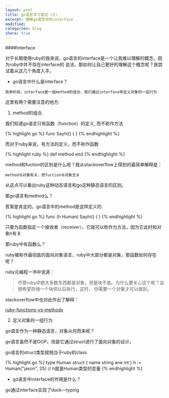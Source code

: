 ```yaml
---
layout: post
title: go语言学习笔记（三）
excerpt: 理解go语言中的interface
modified:
categories: blog
share: true
---
```


####Interface

对于长期使用ruby的我来说，go语言的interface是一个让我难以理解的概念，因为ruby中并不存在interface的
说法，那如何让自己更好的理解这个概念呢？我尝试着从这几个角度入手。

* go语言中什么是interface？

`简单的说，interface是一组method的组合，我们通过interface来定义对象的一组行为`

这里有两个需要注意的地方:

1. method的组合.

我们知道go语言只有函数（function）的定义, 而不称作方法

{% highlight go %}
func Sayhi() {
}
{% endhighlight %}

而对于ruby来说，有方法的定义，而不称作函数

{% highlight ruby %}
def method
end
{% endhighlight %}

method和fuction的区别是什么呢？我从stackoverflow上得到的最简单解释是：

`method与对象有关，而fuction与对象无关`

从这点可以看出ruby这种动态语言和go这种静态语言的区别。

那go语言有method么？

答案是肯定的，go语言中的method是这样定义的

{% highlight go %}
func (h Human) Sayhi() {
}
{% endhighlight %}

只要为函数指定一个接收者（receiver），它就可以称作为方法，因为它此时和对象h有关

那ruby中有函数么？

ruby被称作最彻底的面向对象语言，ruby中大部分都是对象，那函数如何存在呢？

ruby元编程一书中说道：

> 尽管ruby中绝大多数东西都是对象，但是块不是。为什么要关心这个呢？设想希望存储一个块供以后执行，这时，
你需要一个对象才可以做到。

stackoverflow中也对此作出了解释：

[ruby-functions-vs-methods](http://stackoverflow.com/questions/928443/ruby-functions-vs-methods)

2. 定义对象的一组行为

go语言作为一种静态语言，对象从何而来呢？

go语言虽然不是OOP，但是它通过struct进行了面向对象的设计。

go语言的struct类型就相当于ruby的class

{% highlight go %}
type Human struct {
	name string
	ane int
}
h := Human{"jason", 25} // h就是Human类型的变量
{% endhighlight %}

* go语言中interface的作用是什么？

go通过interface实现了duck—typing




